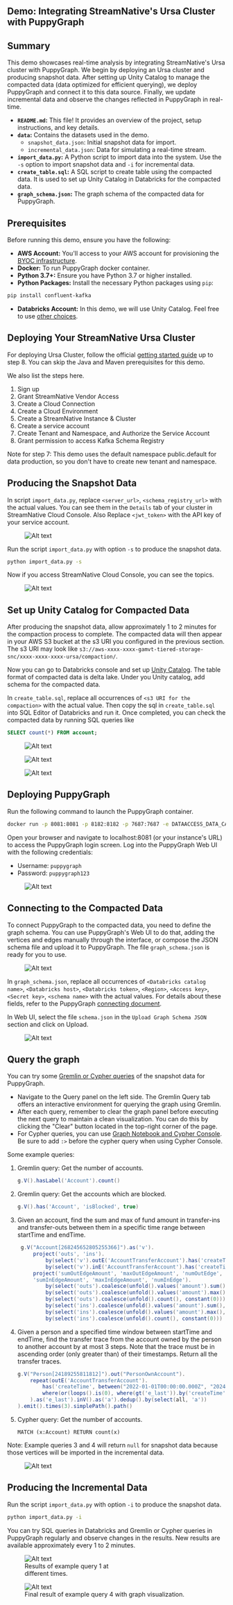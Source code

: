 ## Demo: Integrating StreamNative's Ursa Cluster with PuppyGraph

## Summary
This demo showcases real-time analysis by integrating StreamNative's Ursa cluster with PuppyGraph. We begin by deploying an Ursa cluster and producing snapshot data. After setting up Unity Catalog to manage the compacted data (data optimized for efficient querying), we deploy PuppyGraph and connect it to this data source. Finally, we update incremental data and observe the changes reflected in PuppyGraph in real-time.

* **`README.md`:**  This file! It provides an overview of the project, setup instructions, and key details.
* **`data`:** Contains the datasets used in the demo.
    * `snapshot_data.json`: Initial snapshot data for import.
    * `incremental_data.json`: Data for simulating a real-time stream.
* **`import_data.py`:** A Python script to import data into the system. Use the `-s` option to import snapshot data and `-i` for incremental data.
* **`create_table.sql`:** A SQL script to create table using the compacted data. It is used to set up Unity Catalog in Databricks for the compacted data.
* **`graph_schema.json`:** The graph schema of the compacted data for PuppyGraph.


## Prerequisites

Before running this demo, ensure you have the following:

* **AWS Account:**  You'll access to your AWS account for provisioning the [BYOC infrastructure](https://docs.streamnative.io/docs/byoc-overview).
* **Docker:** To run PuppyGraph docker container.
* **Python 3.7+:**  Ensure you have Python 3.7 or higher installed.
* **Python Packages:** Install the necessary Python packages using `pip`:
```bash
pip install confluent-kafka
```
* **Databricks Account:** In this demo, we will use Unity Catalog. Feel free to use [other choices](https://docs.puppygraph.com/connecting/connecting-to-delta-lake/).

## Deploying Your StreamNative Ursa Cluster

For deploying Ursa Cluster, follow the official [getting started guide](https://docs.streamnative.io/docs/quickstart-ursa) up to step 8. You can skip the Java and Maven prerequisites for this demo.

We also list the steps here.
1. Sign up
2. Grant StreamNative Vendor Access
3. Create a Cloud Connection
4. Create a Cloud Environment
5. Create a StreamNative Instance & Cluster
6. Create a service account
7. Create Tenant and Namespace, and Authorize the Service Account 
8. Grant permission to access Kafka Schema Registry

Note for step 7:
    This demo uses the default namespace public.default for data production, so you don't have to create new tenant and namespace.


## Producing the Snapshot Data

In script `import_data.py`, replace `<server_url>`, `<schema_registry_url>` with the actual values. You can see them in the `Details` tab of your cluster in StreamNative Cloud Console.
Also Replace `<jwt_token>` with the API key of your service account.

<figure style="width: 90%;">
  <img src="figures/streamnative_cluster_details.png" alt="Alt text">
  <figcaption> </figcaption>
</figure>

Run the script `import_data.py` with option `-s` to produce the snapshot data.
```bash
python import_data.py -s
```

Now if you access StreamNative Cloud Console, you can see the topics.

<figure style="width: 90%;">
  <img src="figures/topics_in_streamnative.png" alt="Alt text">
  <figcaption> </figcaption>
</figure>

## Set up Unity Catalog for Compacted Data

After producing the snapshot data, allow approximately 1 to 2 minutes for the compaction process to complete. The compacted data will then appear in your AWS S3 bucket at the s3 URI you configured in the previous section. The s3 URI may look like `s3://aws-xxxx-xxxx-gamvt-tiered-storage-snc/xxxx-xxxx-xxxx-ursa/compaction/`. 

Now you can go to Databricks console and set up [Unity Catalog](https://docs.databricks.com/en/data-governance/unity-catalog/index.html#setup). 
The table format of compacted data is delta lake. 
Under you Unity catalog, add schema for the compacted data.

In `create_table.sql`, replace all occurrences of  `<s3 URI for the compaction>` with the actual value.
Then copy the sql in `create_table.sql` into SQL Editor of Databricks and run it.
Once completed, you can check the compacted data by running SQL queries like 
```SQL
SELECT count(*) FROM account;
```

<figure style="width: 90%;">
  <img src="figures/databricks_create_table.png" alt="Alt text">
  <figcaption> </figcaption>
</figure>

<figure style="width: 90%;">
  <img src="figures/databricks_tables.png" alt="Alt text">
  <figcaption> </figcaption>
</figure>

<figure style="width: 90%;">
  <img src="figures/databricks_test.png" alt="Alt text">
  <figcaption> </figcaption>
</figure>

## Deploying PuppyGraph

Run the following command to launch the PuppyGraph container. 

```bash
docker run -p 8081:8081 -p 8182:8182 -p 7687:7687 -e DATAACCESS_DATA_CACHE_STRATEGY=adaptive -d --name puppy --rm --pull=always puppygraph/puppygraph:stable
```

Open your browser and navigate to localhost:8081 (or your instance's URL) to access the PuppyGraph login screen. Log into the PuppyGraph Web UI with the following credentials:
- Username: `puppygraph`
- Password: `puppygraph123`

<figure style="width: 80%;">
  <img src="figures/puppygraph_login.png" alt="Alt text">
  <figcaption> </figcaption>
</figure>

## Connecting to the Compacted Data
To connect PuppyGraph to the compacted data, you need to define the graph schema. You can use PuppyGraph's Web UI to do that, adding the vertices and edges manually through the interface, or compose the JSON schema file and upload it to PuppyGraph. The file `graph_schema.json` is ready for you to use.

<figure style="width: 80%;">
  <img src="figures/puppygraph_webui.png" alt="Alt text">
  <figcaption> </figcaption>
</figure>

In `graph_schema.json`, replace all occurrences of `<Databricks catalog name>`, `<Databricks host>`, `<Databricks token>`, `<Region>`, `<Access key>`, `<Secret key>`, `<schema name>` with the actual values. For details about these fields, refer to the PuppyGraph 
[connecting document](https://docs.puppygraph.com/connecting/connecting-to-delta-lake/).

In Web UI, select the file `schema.json` in the `Upload Graph Schema JSON` section and click on Upload.

<figure style="width: 80%;">
  <img src="figures/schema_graph.png" alt="Alt text">
  <figcaption> </figcaption>
</figure>

## Query the graph
You can try some [Gremlin or Cypher queries](https://docs.puppygraph.com/querying/) of the snapshot data for PuppyGraph.
- Navigate to the Query panel on the left side. The Gremlin Query tab offers an interactive environment for querying the graph using Gremlin.
- After each query, remember to clear the graph panel before executing the next query to maintain a clean visualization. You can do this by clicking the "Clear" button located in the top-right corner of the page.
- For Cypher queries, you can use [Graph Notebook and Cypher Console](https://docs.puppygraph.com/querying/querying-using-opencypher/). Be sure to add `:>` before the cypher query when using Cypher Console. 

Some example queries:
1. Gremlin query: Get the number of accounts.
    ```groovy
    g.V().hasLabel('Account').count()
    ```
2. Gremlin query: Get the accounts which are blocked.
    ```groovy
    g.V().has('Account', 'isBlocked', true)
    ```
3. Given an account, find the sum and max of fund amount in transfer-ins and transfer-outs between them in a specific time range between startTime and endTime.
   ```groovy
    g.V("Account[268245652805255366]").as('v').
        project('outs', 'ins').
            by(select('v').outE('AccountTransferAccount').has('createTime', between("2022-01-01T00:00:00.000Z", "2024-01-01T00:00:00.000Z")).fold()).
            by(select('v').inE('AccountTransferAccount').has('createTime', between("2022-01-01T00:00:00.000Z", "2024-01-01T00:00:00.000Z")).fold()).
        project('sumOutEdgeAmount', 'maxOutEdgeAmount', 'numOutEdge', 
        'sumInEdgeAmount', 'maxInEdgeAmount', 'numInEdge').
            by(select('outs').coalesce(unfold().values('amount').sum(), constant(0))).
            by(select('outs').coalesce(unfold().values('amount').max(), constant(-1))).
            by(select('outs').coalesce(unfold().count(), constant(0))).
            by(select('ins').coalesce(unfold().values('amount').sum(), constant(0))).
            by(select('ins').coalesce(unfold().values('amount').max(), constant(-1))).
            by(select('ins').coalesce(unfold().count(), constant(0)))
   ```
4. Given a person and a specified time window between startTime and endTime, find the transfer trace from the account owned by the person to another account by at most 3 steps. Note that the trace must be in ascending order (only greater than) of their timestamps. Return all the
transfer traces.
    ```groovy
    g.V("Person[24189255811812]").out("PersonOwnAccount").
        repeat(outE('AccountTransferAccount').
            has('createTime', between("2022-01-01T00:00:00.000Z", "2024-01-01T00:00:00.000Z")).
            where(or(loops().is(0), where(gt('e_last')).by('createTime'))  
        ).as('e_last').inV().as('a').dedup().by(select(all, 'a'))
    ).emit().times(3).simplePath().path()
    ```
5. Cypher query: Get the number of accounts.
   ```cypher
   MATCH (x:Account) RETURN count(x)
   ```

Note: 
 Example queries 3 and 4 will return `null` for snapshot data because those vertices will be imported in the incremental data.

<figure style="width: 80%;">
  <img src="figures/query_snapshot_data.png" alt="Alt text">
  <figcaption> </figcaption>
</figure>

## Producing the Incremental Data

Run the script `import_data.py` with option `-i` to produce the snapshot data.
```bash
python import_data.py -i
```

You can try SQL queries in Databricks and Gremlin or Cypher queries in PuppyGraph regularly and observe changes in the results. New results are available approximately every 1 to 2 minutes.

<figure style="width: 40%;">
  <img src="figures/real_time_data_impact_on_query_results.png" alt="Alt text">
  <figcaption>Results of example query 1 at different times.</figcaption>
</figure>

<figure style="width: 90%;">
  <img src="figures/example_query_4_final_graph.png" alt="Alt text">
  <figcaption>Final result of example query 4 with graph visualization.</figcaption>
</figure>